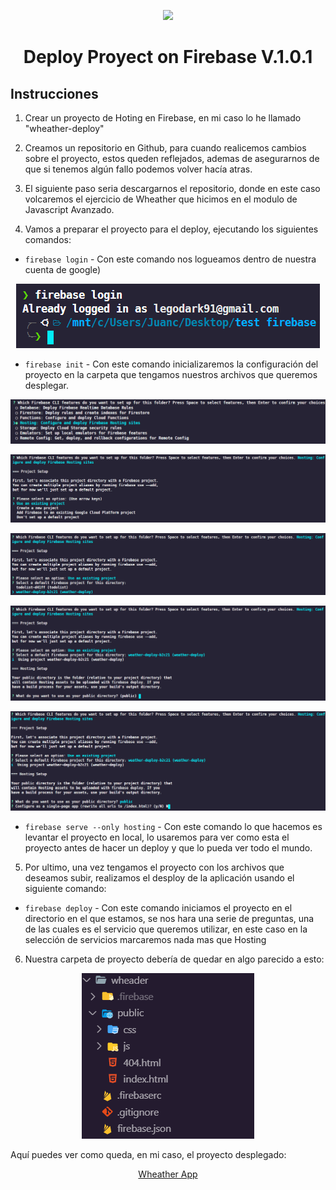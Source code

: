 <p align="center"><img src="https://img.icons8.com/color/144/000000/firebase.png"/></p>
<h1 align="center">Deploy  Proyect on Firebase V.1.0.1</h1>

## Instrucciones

1. Crear un proyecto de Hoting en Firebase, en mi caso lo he llamado "wheather-deploy"

2. Creamos un repositorio en Github, para cuando realicemos cambios sobre el proyecto, estos queden reflejados, ademas de asegurarnos de que si tenemos algún fallo podemos volver hacía atras.

3. El siguiente paso seria descargarnos el repositorio, donde en este caso volcaremos el ejercicio de Wheather que hicimos en el modulo de Javascript Avanzado.

4. Vamos a preparar el proyecto para el deploy, ejecutando los siguientes comandos:

  -  `firebase login` - Con este comando nos logueamos dentro de nuestra cuenta de google)

<p align="center"><img src="./images_firebase/login.PNG"/></p>

  -  `firebase init` - Con este comando inicializaremos la configuración del proyecto en la carpeta que tengamos nuestros archivos que queremos desplegar.

  <p align="center"><img src="./images_firebase/select_service.PNG"/></p>

  <p align="center"><img src="./images_firebase/proyecto_seleccion.PNG"/></p>

  <p align="center"><img src="./images_firebase/proyecto_seleccion_1.PNG"/></p>

  <p align="center"><img src="./images_firebase/proyecto_seleccion_carpeta.PNG"/></p>

  <p align="center"><img src="./images_firebase/proyecto_seleccion_no_index.PNG"/></p>

  -  `firebase serve --only hosting` - Con este comando lo que hacemos es levantar el proyecto en local, lo usaremos para ver como esta el proyecto antes de hacer un deploy y que lo pueda ver todo el mundo.

5. Por ultimo, una vez tengamos el proyecto con los archivos que deseamos subir, realizamos el desploy de la aplicación usando el siguiente comando:

- `firebase deploy` - Con este comando iniciamos el proyecto en el directorio en el que estamos, se nos hara una serie de preguntas, una de las cuales es el servicio que queremos utilizar, en este caso en la selección de servicios marcaremos nada mas que Hosting

6. Nuestra carpeta de proyecto debería de quedar en algo parecido a esto:

<p align="center"><img src="./images_firebase/proyect.PNG"/></p>

Aquí puedes ver como queda, en mi caso, el proyecto desplegado:

<p align="center"><a href="https://weather-deploy-b2c21.web.app/" target="_blank">Wheather App</a></p>

